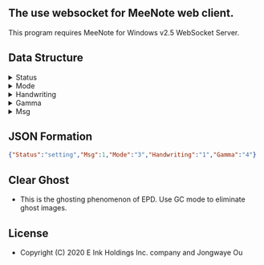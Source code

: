 ## The use websocket for MeeNote web client.

This program requires MeeNote for Windows v2.5 WebSocket Server.

## Data Structure

<details>
  <summary>Status</summary>
  
* err : Error Message.
  
* sync : Synchronize server and client data.
  
* usbconnect : Device USB connection status. 
  
* usbdisconnect : Device USB disconnection status.
  
* rece : Server received message.
  
* setting : Client setting parameters.
  
* clear : Clear ghosts.
  
</details>

<details>
  <summary>Mode</summary>
  
  * __Mode will change according to wavefrom.__
  
* 0 : DU Mode.
  
* 1 : GC Mode.
  
* 2 : GL Mode.
  
* 3 : GLR Mode. (__default__)
  
* 4 : GLD Mode.
  
* 5 : A2 Mode.
  
</details>

<details>
  <summary>Handwriting</summary>
  
* 0 : Disable Handwriting.
  
* 1 : Enadble Handwriting. (__default__)
  
</details>

<details>
  <summary>Gamma</summary>
  
* 0 : Dynamic gamma function. (__Black/white__)
  
* 1 : 0.25
  
* 2 : 0.45
  
* 3 : 0.75
  
* 4 : 1.00 (__default__)
  
* 5 : A2 Mode.
  
* 6 : A2 Mode.
  
</details>

<details>
  <summary>Msg</summary>
  
  * __Reserve.__  
  
</details>

## JSON Formation

```json
{"Status":"setting","Msg":1,"Mode":"3","Handwriting":"1","Gamma":"4"}
```

## Clear Ghost

  * This is the ghosting phenomenon of EPD. Use GC mode to eliminate ghost images.

## License
  * Copyright (C) 2020 E Ink Holdings Inc. company and Jongwaye Ou